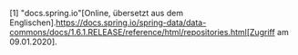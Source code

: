 [1] "docs.spring.io"[Online, übersetzt aus dem Englischen].https://docs.spring.io/spring-data/data-commons/docs/1.6.1.RELEASE/reference/html/repositories.html[Zugriff am 09.01.2020].
